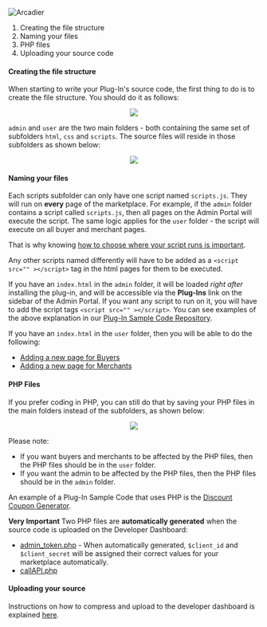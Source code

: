 ![Arcadier](https://theme.zdassets.com/theme_assets/2008942/9566e69f67b1ee67fdfbcd79b1e580bdbbc98874.svg "Arcadier")

1. Creating the file structure
2. Naming your files
3. PHP files
4. Uploading your source code

#### Creating the file structure
When starting to write your Plug-In's source code, the first thing to do is to create the file structure. You should do it as follows:

<p align="center"><img src="https://user-images.githubusercontent.com/6611854/71706403-a4aebb80-2e1f-11ea-84d6-b8eec52f70f8.PNG"></p>

`admin` and `user` are the two main folders - both containing the same set of subfolders `html`, `css` and `scripts`.
The source files will reside in those subfolders as shown below:
<p align="center"><img src="https://user-images.githubusercontent.com/6611854/71706618-120f1c00-2e21-11ea-9d1d-7988e5ae4344.png"></p>

#### Naming your files
Each scripts subfolder can only have one script named `scripts.js`. They will run on **every** page of the marketplace. For example, if the `admin` folder contains a script called `scripts.js`, then all pages on the Admin Portal will execute the script. The same logic applies for the `user` folder - the script will execute on all buyer and merchant pages.

That is why knowing [how to choose where your script runs is important](https://github.com/Arcadier/Coding-Tutorials/blob/master/Selecting%20on%20which%20page%20and%20for%20which%20user%20my%20code%20executes.md).

Any other scripts named differently will have to be added as a ```<script src="" ></script>``` tag in the html pages for them to be executed.

If you have an `index.html` in the `admin` folder, it will be loaded *right after* installing the plug-in, and will be accessible via the **Plug-Ins** link on the sidebar of the Admin Portal. If you want any script to run on it, you will have to add the script tags ```<script src="" ></script>```.
You can see examples of the above explanation in our [Plug-In Sample Code Repository](https://github.com/Arcadier/Plug-In-Sample-Codes).

If you have an `index.html` in the `user` folder, then you will be able to do the following:
* [Adding a new page for Buyers](https://github.com/Arcadier/Coding-Tutorials/tree/master/Adding%20a%20new%20page%20for%20logged%20in%20buyers)
* [Adding a new page for Merchants](https://github.com/Arcadier/Coding-Tutorials/tree/master/Adding%20a%20new%20page%20to%20merchant)

#### PHP Files
If you prefer coding in PHP, you can still do that by saving your PHP files in the main folders instead of the subfolders, as shown below:
<p align="center"><img src="https://user-images.githubusercontent.com/6611854/71707425-b8a8ec00-2e24-11ea-881f-3640ea8d9b2e.png"></p>

Please note:
* If you want buyers and merchants to be affected by the PHP files, then the PHP files should be in the `user` folder.
* If you want the admin to be affected by the PHP files, then the PHP files should be in the `admin` folder.

An example of a Plug-In Sample Code that uses PHP is the [Discount Coupon Generator](https://github.com/Arcadier/Discount-Coupon-Generator).

**Very Important**
Two PHP files are **automatically generated** when the source code is uploaded on the Developer Dashboard:
* [admin_token.php](https://github.com/Arcadier/Discount-Coupon-Generator/blob/master/user/admin_token.php) - When automatically generated, ```$client_id``` and ```$client_secret``` will be assigned their correct values for your marketplace automatically.
* [callAPI.php](https://github.com/Arcadier/Discount-Coupon-Generator/blob/master/user/callAPI.php)

#### Uploading your source
Instructions on how to compress and upload to the developer dashboard is explained [here](https://github.com/Arcadier/Coding-Tutorials).
